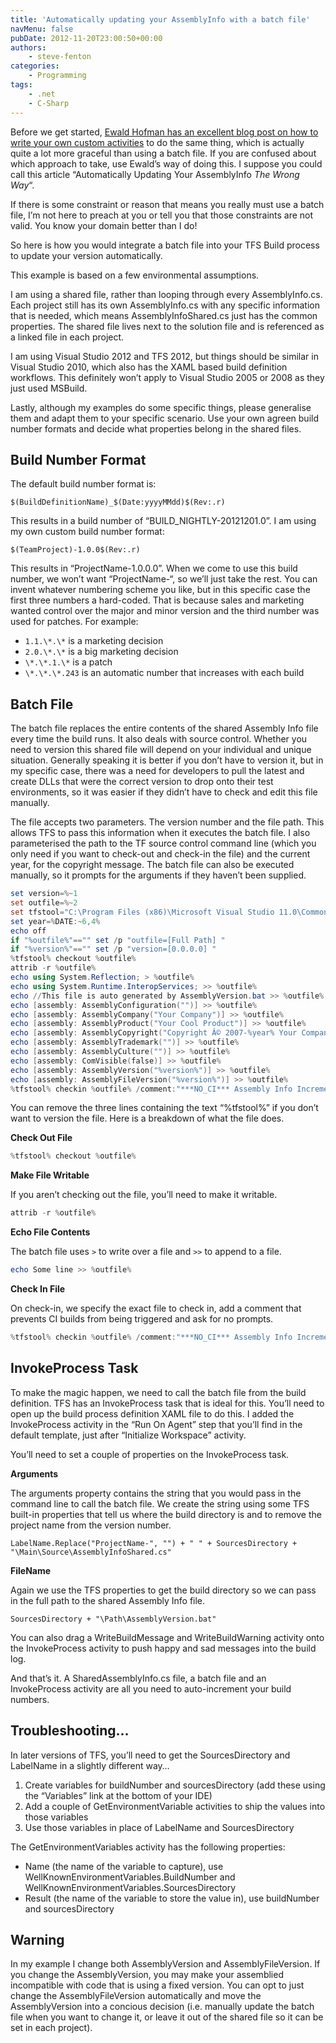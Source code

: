 ```yaml
---
title: 'Automatically updating your AssemblyInfo with a batch file'
navMenu: false
pubDate: 2012-11-20T23:00:50+00:00
authors:
    - steve-fenton
categories:
    - Programming
tags:
    - .net
    - C-Sharp
---
```


Before we get started, [Ewald Hofman has an excellent blog post on how to write your own custom activities](http://www.ewaldhofman.nl/post/2010/05/13/Customize-Team-Build-2010-e28093-Part-5-Increase-AssemblyVersion.aspx) to do the same thing, which is actually quite a lot more graceful than using a batch file. If you are confused about which approach to take, use Ewald’s way of doing this. I suppose you could call this article “Automatically Updating Your AssemblyInfo *The Wrong Way*“.

If there is some constraint or reason that means you really must use a batch file, I’m not here to preach at you or tell you that those constraints are not valid. You know your domain better than I do!

So here is how you would integrate a batch file into your TFS Build process to update your version automatically.

This example is based on a few environmental assumptions.

I am using a shared file, rather than looping through every AssemblyInfo.cs. Each project still has its own AssemblyInfo.cs with any specific information that is needed, which means AssemblyInfoShared.cs just has the common properties. The shared file lives next to the solution file and is referenced as a linked file in each project.

I am using Visual Studio 2012 and TFS 2012, but things should be similar in Visual Studio 2010, which also has the XAML based build definition workflows. This definitely won’t apply to Visual Studio 2005 or 2008 as they just used MSBuild.

Lastly, although my examples do some specific things, please generalise them and adapt them to your specific scenario. Use your own agreen build number formats and decide what properties belong in the shared files.

## Build Number Format

The default build number format is:

```
$(BuildDefinitionName)_$(Date:yyyyMMdd)$(Rev:.r)
```

This results in a build number of “BUILD\_NIGHTLY-20121201.0”. I am using my own custom build number format:

```
$(TeamProject)-1.0.0$(Rev:.r)
```

This results in “ProjectName-1.0.0.0”. When we come to use this build number, we won’t want “ProjectName-“, so we’ll just take the rest. You can invent whatever numbering scheme you like, but in this specific case the first three numbers a hard-coded. That is because sales and marketing wanted control over the major and minor version and the third number was used for patches. For example:

- `1.1.\*.\*` is a marketing decision
- `2.0.\*.\*` is a big marketing decision
- `\*.\*.1.\*` is a patch
- `\*.\*.\*.243` is an automatic number that increases with each build

## Batch File

The batch file replaces the entire contents of the shared Assembly Info file every time the build runs. It also deals with source control. Whether you need to version this shared file will depend on your individual and unique situation. Generally speaking it is better if you don’t have to version it, but in my specific case, there was a need for developers to pull the latest and create DLLs that were the correct version to drop onto their test environments, so it was easier if they didn’t have to check and edit this file manually.

The file accepts two parameters. The version number and the file path. This allows TFS to pass this information when it executes the batch file. I also parameterised the path to the TF source control command line (which you only need if you want to check-out and check-in the file) and the current year, for the copyright message. The batch file can also be executed manually, so it prompts for the arguments if they haven’t been supplied.

```powershell
set version=%~1
set outfile=%~2
set tfstool="C:\Program Files (x86)\Microsoft Visual Studio 11.0\Common7\IDE\tf"
set year=%DATE:~6,4%
echo off
if "%outfile%"=="" set /p "outfile=[Full Path] "
if "%version%"=="" set /p "version=[0.0.0.0] "
%tfstool% checkout %outfile%
attrib -r %outfile%
echo using System.Reflection; > %outfile%
echo using System.Runtime.InteropServices; >> %outfile%
echo //This file is auto generated by AssemblyVersion.bat >> %outfile%
echo [assembly: AssemblyConfiguration("")] >> %outfile%
echo [assembly: AssemblyCompany("Your Company")] >> %outfile%
echo [assembly: AssemblyProduct("Your Cool Product")] >> %outfile%
echo [assembly: AssemblyCopyright("Copyright Â© 2007-%year% Your Company. All rights reserved.")] >> %outfile%
echo [assembly: AssemblyTrademark("")] >> %outfile%
echo [assembly: AssemblyCulture("")] >> %outfile%
echo [assembly: ComVisible(false)] >> %outfile%
echo [assembly: AssemblyVersion("%version%")] >> %outfile%
echo [assembly: AssemblyFileVersion("%version%")] >> %outfile%
%tfstool% checkin %outfile% /comment:"***NO_CI*** Assembly Info Increment" /noprompt
```

You can remove the three lines containing the text “%tfstool%” if you don’t want to version the file. Here is a breakdown of what the file does.

**Check Out File**

```powershell
%tfstool% checkout %outfile%
```

**Make File Writable**

If you aren’t checking out the file, you’ll need to make it writable.

```powershell
attrib -r %outfile%
```

**Echo File Contents**

The batch file uses `>` to write over a file and `>>` to append to a file.

```powershell
echo Some line >> %outfile%
```

**Check In File**

On check-in, we specify the exact file to check in, add a comment that prevents CI builds from being triggered and ask for no prompts.

```powershell
%tfstool% checkin %outfile% /comment:"***NO_CI*** Assembly Info Increment" /noprompt
```

## InvokeProcess Task

To make the magic happen, we need to call the batch file from the build definition. TFS has an InvokeProcess task that is ideal for this. You’ll need to open up the build process definition XAML file to do this. I added the InvokeProcess activity in the “Run On Agent” step that you’ll find in the default template, just after “Initialize Workspace” activity.

You’ll need to set a couple of properties on the InvokeProcess task.

**Arguments**

The arguments property contains the string that you would pass in the command line to call the batch file. We create the string using some TFS built-in properties that tell us where the build directory is and to remove the project name from the version number.

```
LabelName.Replace("ProjectName-", "") + " " + SourcesDirectory + "\Main\Source\AssemblyInfoShared.cs"
```

**FileName**

Again we use the TFS properties to get the build directory so we can pass in the full path to the shared Assembly Info file.

```
SourcesDirectory + "\Path\AssemblyVersion.bat"
```

You can also drag a WriteBuildMessage and WriteBuildWarning activity onto the InvokeProcess activity to push happy and sad messages into the build log.

And that’s it. A SharedAssemblyInfo.cs file, a batch file and an InvokeProcess activity are all you need to auto-increment your build numbers.

## Troubleshooting…

In later versions of TFS, you’ll need to get the SourcesDirectory and LabelName in a slightly different way…

1. Create variables for buildNumber and sourcesDirectory (add these using the “Variables” link at the bottom of your IDE)
2. Add a couple of GetEnvironmentVariable activities to ship the values into those variables
3. Use those variables in place of LabelName and SourcesDirectory

The GetEnvironmentVariables activity has the following properties:

- Name (the name of the variable to capture), use WellKnownEnvironmentVariables.BuildNumber and WellKnownEnvironmentVariables.SourcesDirectory
- Result (the name of the variable to store the value in), use buildNumber and sourcesDirectory

## Warning

In my example I change both AssemblyVersion and AssemblyFileVersion. If you change the AssemblyVersion, you may make your assemblied incompatible with code that is using a fixed version. You can opt to just change the AssemblyFileVersion automatically and move the AssemblyVersion into a concious decision (i.e. manually update the batch file when you want to change it, or leave it out of the shared file so it can be set in each project).